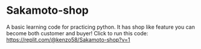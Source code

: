# Sakamoto-shop
A basic learning code for practicing python. It has shop like feature you can become both customer and buyer!
Click to run this code: https://replit.com/@kenzo58/Sakamoto-shop?v=1
